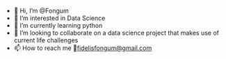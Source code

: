 - 👋 Hi, I’m @Fongum
- 👀 I’m interested in Data Science 
- 🌱 I’m currently learning python 
- 💞️ I’m looking to collaborate on a data science project that makes use of current life challenges 
- 📫 How to reach me 📧fidelisfongum@gmail.com 

<!---
Fongum/Fongum is a ✨ special ✨ repository because its `README.md` (this file) appears on your GitHub profile.
You can click the Preview link to take a look at your changes.
--->
